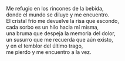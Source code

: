  

Me refugio en los rincones de la bebida,  
donde el mundo se diluye y me encuentro.  
El cristal frío me devuelve la risa que escondo,  
cada sorbo es un hilo hacia mí misma,  
una bruma que despeja la memoria del dolor,  
un susurro que me recuerda que aún existo,  
y en el temblor del último trago,  
me pierdo y me encuentro a la vez.
